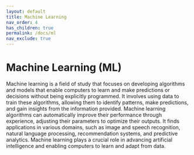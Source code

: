 ```yaml
---
layout: default
title: Machine Learning
nav_order: 4
has_children: true
permalink: /docs/ml
nav_exclude: true
---
```


# Machine Learning (ML)
Machine learning is a field of study that focuses on developing algorithms and models that enable computers to learn and make predictions or decisions without being explicitly programmed. It involves using data to train these algorithms, allowing them to identify patterns, make predictions, and gain insights from the information provided. Machine learning algorithms can automatically improve their performance through experience, adjusting their parameters to optimize their outputs. It finds applications in various domains, such as image and speech recognition, natural language processing, recommendation systems, and predictive analytics. Machine learning plays a crucial role in advancing artificial intelligence and enabling computers to learn and adapt from data.